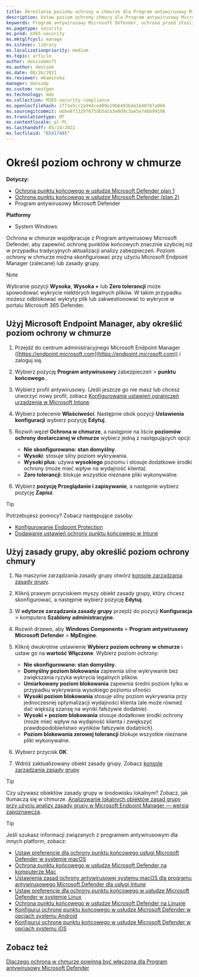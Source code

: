 ```yaml
---
title: Określanie poziomu ochrony w chmurze dla Program antywirusowy Microsoft Defender
description: Ustaw poziom ochrony chmury dla Program antywirusowy Microsoft Defender.
keywords: Program antywirusowy Microsoft Defender, ochrona przed złośliwym kodem, zabezpieczenia, obrońca, chmura, agresywność, poziom ochrony
ms.pagetype: security
ms.prod: m365-security
ms.mktglfcycl: manage
ms.sitesec: library
ms.localizationpriority: medium
ms.topic: article
author: denisebmsft
ms.author: deniseb
ms.date: 08/26/2021
ms.reviewer: mkaminska
manager: dansimp
ms.custom: nextgen
ms.technology: mde
ms.collection: M365-security-compliance
ms.openlocfilehash: 1f71e5cc2a944ce409a19b6493bda1b40747a066
ms.sourcegitcommit: ebbe8713297675db5dcb3e0d9c3ae5e746b99196
ms.translationtype: MT
ms.contentlocale: pl-PL
ms.lasthandoff: 05/14/2022
ms.locfileid: "65417485"
---
```

# <a name="specify-the-cloud-protection-level"></a>Określ poziom ochrony w chmurze

**Dotyczy:**

- [Ochrona punktu końcowego w usłudze Microsoft Defender plan 1](https://go.microsoft.com/fwlink/?linkid=2154037)
- [Ochrona punktu końcowego w usłudze Microsoft Defender (plan 2)](https://go.microsoft.com/fwlink/?linkid=2154037) 
- Program antywirusowy Microsoft Defender

**Platformy**
- System Windows

Ochrona w chmurze współpracuje z Program antywirusowy Microsoft Defender, aby zapewnić ochronę punktów końcowych znacznie szybciej niż w przypadku tradycyjnych aktualizacji analizy zabezpieczeń. Poziom ochrony w chmurze można skonfigurować przy użyciu Microsoft Endpoint Manager (zalecane) lub zasady grupy.

> [!NOTE]
> Wybranie pozycji **Wysoka**, **Wysoka +** lub **Zero tolerancji** może spowodować wykrycie niektórych legalnych plików. W takim przypadku możesz odblokować wykryty plik lub zakwestionować to wykrycie w portalu Microsoft 365 Defender.

## <a name="use-microsoft-endpoint-manager-to-specify-the-level-of-cloud-protection"></a>Użyj Microsoft Endpoint Manager, aby określić poziom ochrony w chmurze

1. Przejdź do centrum administracyjnego Microsoft Endpoint Manager ([https://endpoint.microsoft.com](https://endpoint.microsoft.com)) i zaloguj się.

2. Wybierz pozycję **Program antywirusowy** zabezpieczeń \> **punktu końcowego**.

3. Wybierz profil antywirusowy. (Jeśli jeszcze go nie masz lub chcesz utworzyć nowy profil, zobacz [Konfigurowanie ustawień ograniczeń urządzenia w Microsoft Intune](/intune/device-restrictions-configure).

4. Wybierz polecenie **Właściwości**. Następnie obok pozycji **Ustawienia konfiguracji** wybierz pozycję **Edytuj**.

5. Rozwiń węzeł **Ochrona w chmurze**, a następnie na liście **poziomów ochrony dostarczanej w chmurze** wybierz jedną z następujących opcji:

    - **Nie skonfigurowano: stan domyślny**.
    - **Wysoki**: stosuje silny poziom wykrywania.
    - **Wysoki plus**: używa **wysokiego** poziomu i stosuje dodatkowe środki ochrony (może mieć wpływ na wydajność klienta).
    - **Zero tolerancji**: blokuje wszystkie nieznane pliki wykonywalne.

6. Wybierz **pozycję Przeglądanie i zapisywanie**, a następnie wybierz pozycję **Zapisz**.

> [!TIP]
> Potrzebujesz pomocy? Zobacz następujące zasoby:
>
> - [Konfigurowanie Endpoint Protection](/mem/configmgr/protect/deploy-use/endpoint-protection-configure)
> - [Dodawanie ustawień ochrony punktu końcowego w Intune](/mem/intune/protect/endpoint-protection-configure)

## <a name="use-group-policy-to-specify-the-level-of-cloud-protection"></a>Użyj zasady grupy, aby określić poziom ochrony chmury

1. Na maszynie zarządzania zasady grupy otwórz [konsolę zarządzania zasady grupy](/previous-versions/windows/it-pro/windows-server-2008-R2-and-2008/cc731212(v=ws.11)).

2. Kliknij prawym przyciskiem myszy obiekt zasady grupy, który chcesz skonfigurować, a następnie wybierz pozycję **Edytuj**.

3. W **edytorze zarządzania zasady grupy** przejdź do pozycji **Konfiguracja** \> komputera **Szablony administracyjne**.

4. Rozwiń drzewo, aby **Windows Components** \> **Program antywirusowy Microsoft Defender** \> **MpEngine**.

5. Kliknij dwukrotnie ustawienie **Wybierz poziom ochrony w chmurze** i ustaw go na **wartość Włączone**. Wybierz poziom ochrony:

    - **Nie skonfigurowano: stan domyślny**.
    - **Domyślny poziom blokowania** zapewnia silne wykrywanie bez zwiększania ryzyka wykrycia legalnych plików.
    - **Umiarkowany poziom blokowania** zapewnia średni poziom tylko w przypadku wykrywania wysokiego poziomu ufności
    - **Wysoki poziom blokowania** stosuje silny poziom wykrywania przy jednoczesnej optymalizacji wydajności klienta (ale może również dać większą szansę na wyniki fałszywie dodatnie).
    - **Wysoki + poziom blokowania** stosuje dodatkowe środki ochrony (może mieć wpływ na wydajność klienta i zwiększyć prawdopodobieństwo wyników fałszywie dodatnich).
    - **Poziom blokowania zerowej tolerancji** blokuje wszystkie nieznane pliki wykonywalne.

6. Wybierz przycisk **OK**.

7. Wdróż zaktualizowany obiekt zasady grupy. Zobacz [konsolę zarządzania zasady grupy](/windows/win32/srvnodes/group-policy)

> [!TIP]
> Czy używasz obiektów zasady grupy w środowisku lokalnym? Zobacz, jak tłumaczą się w chmurze. [Analizowanie lokalnych obiektów zasad grupy przy użyciu analizy zasady grupy w Microsoft Endpoint Manager — wersja zapoznawcza](/mem/intune/configuration/group-policy-analytics).

> [!TIP]
> Jeśli szukasz informacji związanych z programem antywirusowym dla innych platform, zobacz:
> - [Ustaw preferencje dla ochrony punktu końcowego usługi Microsoft Defender w systemie macOS](mac-preferences.md)
> - [Ochrona punktu końcowego w usłudze Microsoft Defender na komputerze Mac](microsoft-defender-endpoint-mac.md)
> - [Ustawienia zasad ochrony antywirusowej systemu macOS dla programu antywirusowego Microsoft Defender dla usługi Intune](/mem/intune/protect/antivirus-microsoft-defender-settings-macos)
> - [Ustaw preferencje dla ochrony punktu końcowego w usłudze Microsoft Defender w systemie Linux](linux-preferences.md)
> - [Ochrona punktu końcowego w usłudze Microsoft Defender na Linuxie](microsoft-defender-endpoint-linux.md)
> - [Konfiguruj ochronę punktu końcowego w usłudze Microsoft Defender w opcjach systemu Android](android-configure.md)
> - [Konfiguruj ochronę punktu końcowego w usłudze Microsoft Defender w opcjach systemu iOS](ios-configure-features.md)
  
## <a name="see-also"></a>Zobacz też

[Dlaczego ochrona w chmurze powinna być włączona dla Program antywirusowy Microsoft Defender](why-cloud-protection-should-be-on-mdav.md)

